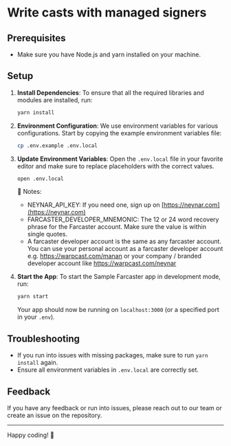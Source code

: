 # Write casts with managed signers

## Prerequisites

- Make sure you have Node.js and yarn installed on your machine.

## Setup

1. **Install Dependencies**:
   To ensure that all the required libraries and modules are installed, run:

   ```bash
   yarn install
   ```

2. **Environment Configuration**:
   We use environment variables for various configurations. Start by copying the example environment variables file:

   ```bash
   cp .env.example .env.local
   ```

3. **Update Environment Variables**:
   Open the `.env.local` file in your favorite editor and make sure to replace placeholders with the correct values.

   ```bash
   open .env.local
   ```

   🔔 Notes:

   - NEYNAR_API_KEY: If you need one, sign up on [https://neynar.com](https://neynar.com)
   - FARCASTER_DEVELOPER_MNEMONIC: The 12 or 24 word recovery phrase for the Farcaster account. Make sure the value is within single quotes.
   - A farcaster developer account is the same as any farcaster account. You can use your personal account as a farcaster developer account e.g. https://warpcast.com/manan or your company / branded developer account like https://warpcast.com/neynar

4. **Start the App**:
   To start the Sample Farcaster app in development mode, run:

   ```bash
   yarn start
   ```

   Your app should now be running on `localhost:3000` (or a specified port in your `.env`).

## Troubleshooting

- If you run into issues with missing packages, make sure to run `yarn install` again.
- Ensure all environment variables in `.env.local` are correctly set.

## Feedback

If you have any feedback or run into issues, please reach out to our team or create an issue on the repository.

---

Happy coding! 🚀

